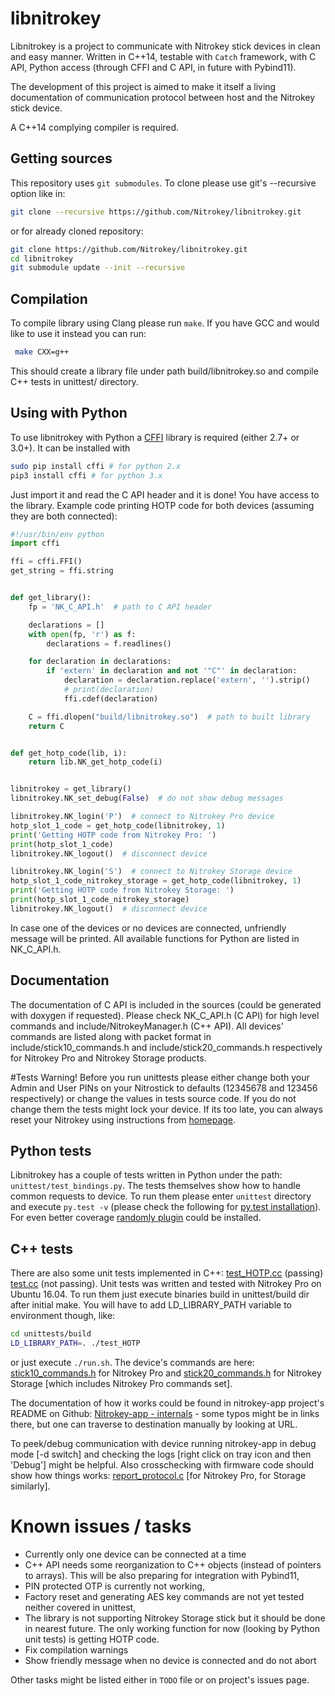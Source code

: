 # libnitrokey
Libnitrokey is a project to communicate with Nitrokey stick devices in clean and easy manner. Written in C++14, testable with `Catch` framework, with C API, Python access (through CFFI and C API, in future with Pybind11).

The development of this project is aimed to make it itself a living documentation of communication protocol between host and the Nitrokey stick device.

A C++14 complying compiler is required.

## Getting sources
This repository uses `git submodules`.
To clone please use git's --recursive option like in:
```bash
git clone --recursive https://github.com/Nitrokey/libnitrokey.git
```
or for already cloned repository:
```bash
git clone https://github.com/Nitrokey/libnitrokey.git
cd libnitrokey
git submodule update --init --recursive
```

## Compilation
To compile library using Clang please run `make`. If you have GCC and would like to use it instead you can run:
```bash
 make CXX=g++
```
This should create a library file under path build/libnitrokey.so and compile C++ tests in unittest/ directory.

## Using with Python
To use libnitrokey with Python a [CFFI](http://cffi.readthedocs.io/en/latest/overview.html) library is required (either 2.7+ or 3.0+). It can be installed with
```bash
sudo pip install cffi # for python 2.x
pip3 install cffi # for python 3.x
```
Just import it and read the C API header and it is done! You have access to the library. Example code printing HOTP code for both devices (assuming they are both connected):
```python
#!/usr/bin/env python
import cffi

ffi = cffi.FFI()
get_string = ffi.string


def get_library():
    fp = 'NK_C_API.h'  # path to C API header

    declarations = []
    with open(fp, 'r') as f:
        declarations = f.readlines()

    for declaration in declarations:
        if 'extern' in declaration and not '"C"' in declaration:
            declaration = declaration.replace('extern', '').strip()
            # print(declaration)
            ffi.cdef(declaration)

    C = ffi.dlopen("build/libnitrokey.so")  # path to built library
    return C


def get_hotp_code(lib, i):
    return lib.NK_get_hotp_code(i)


libnitrokey = get_library()
libnitrokey.NK_set_debug(False)  # do not show debug messages

libnitrokey.NK_login('P')  # connect to Nitrokey Pro device
hotp_slot_1_code = get_hotp_code(libnitrokey, 1)
print('Getting HOTP code from Nitrokey Pro: ')
print(hotp_slot_1_code)
libnitrokey.NK_logout()  # disconnect device

libnitrokey.NK_login('S')  # connect to Nitrokey Storage device
hotp_slot_1_code_nitrokey_storage = get_hotp_code(libnitrokey, 1)
print('Getting HOTP code from Nitrokey Storage: ')
print(hotp_slot_1_code_nitrokey_storage)
libnitrokey.NK_logout()  # disconnect device
```
In case one of the devices or no devices are connected, unfriendly message will be printed.
All available functions for Python are listed in NK_C_API.h.

## Documentation
The documentation of C API is included in the sources (could be  generated with doxygen if requested).
Please check NK_C_API.h (C API) for high level commands and include/NitrokeyManager.h (C++ API). All devices' commands are listed along with packet format in include/stick10_commands.h and include/stick20_commands.h respectively for Nitrokey Pro and Nitrokey Storage products.

#Tests
Warning! Before you run unittests please either change both your Admin and User PINs on your Nitrostick to defaults (12345678 and 123456 respectively) or change the values in tests source code. If you do not change them the tests might lock your device. If its too late, you can always reset your Nitrokey using instructions from [homepage](https://www.nitrokey.com/de/documentation/how-reset-nitrokey).

## Python tests
Libnitrokey has a couple of tests written in Python under the path: `unittest/test_bindings.py`. The tests themselves show how to handle common requests to device.
To run them please enter `unittest` directory and execute `py.test -v` (please check the following for [py.test installation](http://doc.pytest.org/en/latest/getting-started.html)). For even better coverage [randomly plugin](https://pypi.python.org/pypi/pytest-randomly) could be installed.

## C++ tests
There are also some unit tests implemented in C++:
[test_HOTP.cc](https://github.com/Nitrokey/libnitrokey/blob/master/unittest/test_HOTP.cc) (passing)
[test.cc](https://github.com/Nitrokey/libnitrokey/blob/master/unittest/test.cc) (not passing).
Unit tests was written and tested with Nitrokey Pro on Ubuntu 16.04. To run them just execute binaries build in unittest/build dir after initial make. You will have to add LD_LIBRARY_PATH variable to environment though, like:
```bash
cd unittests/build
LD_LIBRARY_PATH=. ./test_HOTP
```
or just execute `./run.sh`.
The device's commands are here:
[stick10_commands.h](https://github.com/Nitrokey/libnitrokey/blob/hotp_tests/include/stick10_commands.h)
for Nitrokey Pro and
[stick20_commands.h](https://github.com/Nitrokey/libnitrokey/blob/hotp_tests/include/stick20_commands.h)
for Nitrokey Storage [which includes Nitrokey Pro commands set].

The documentation of how it works could be found in nitrokey-app project's README on Github:
[Nitrokey-app - internals](https://github.com/Nitrokey/nitrokey-app/blob/master/README.md#internals) - some typos might be in links there, but one can traverse to destination manually by looking at URL.

To peek/debug communication with device running nitrokey-app in debug mode [-d switch] and checking the logs
[right click on tray icon and then 'Debug'] might be helpful. Also crosschecking with
firmware code should show how things works:
[report_protocol.c](https://github.com/Nitrokey/nitrokey-pro-firmware/blob/master/src/keyboard/report_protocol.c)
[for Nitrokey Pro, for Storage similarly].

# Known issues / tasks
* Currently only one device can be connected at a time
* C++ API needs some reorganization to C++ objects (instead of pointers to arrays). This will be also preparing for integration with Pybind11,
* PIN protected OTP is currently not working,
* Factory reset and generating AES key commands are not yet tested neither covered in unittest,
* The library is not supporting Nitrokey Storage stick but it should be done in nearest future. The only working function for now (looking by Python unit tests) is getting HOTP code.
* Fix compilation warnings
* Show friendly message when no device is connected and do not abort

Other tasks might be listed either in `TODO` file or on project's issues page.
